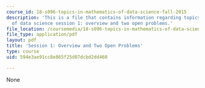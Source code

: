 ```yaml
---
course_id: 18-s096-topics-in-mathematics-of-data-science-fall-2015
description: 'This is a file that contains information regarding topics in mathematics
  of data science session 1: overview and two open problems.'
file_location: /coursemedia/18-s096-topics-in-mathematics-of-data-science-fall-2015/594e3ae91cc8e865f25d07dcbd2dd460_MIT18_S096F15_Ses1.pdf
file_type: application/pdf
layout: pdf
title: 'Session 1: Overview and Two Open Problems'
type: course
uid: 594e3ae91cc8e865f25d07dcbd2dd460

---
```

None